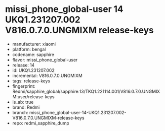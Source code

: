 # missi_phone_global-user 14 UKQ1.231207.002 V816.0.7.0.UNGMIXM release-keys
- manufacturer: xiaomi
- platform: bengal
- codename: sapphire
- flavor: missi_phone_global-user
- release: 14
- id: UKQ1.231207.002
- incremental: V816.0.7.0.UNGMIXM
- tags: release-keys
- fingerprint: Redmi/sapphire_global/sapphire:13/TKQ1.221114.001/V816.0.7.0.UNGMIXM:user/release-keys
- is_ab: true
- brand: Redmi
- branch: missi_phone_global-user-14-UKQ1.231207.002-V816.0.7.0.UNGMIXM-release-keys
- repo: redmi_sapphire_dump
